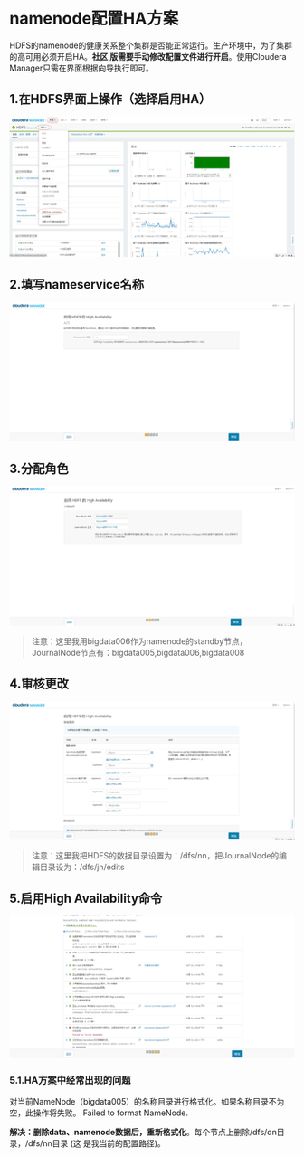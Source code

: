 namenode配置HA方案
================================================================================
HDFS的namenode的健康关系整个集群是否能正常运行。生产环境中，为了集群的高可用必须开启HA。**社区
版需要手动修改配置文件进行开启**。使用Cloudera Manager只需在界面根据向导执行即可。

## 1.在HDFS界面上操作（选择启用HA）

![HDFS启用HA](img/23.png)

## 2.填写nameservice名称

![填写nameservice名称](img/24.png)

## 3.分配角色

![分配角色](img/25.png)

> 注意：这里我用bigdata006作为namenode的standby节点，JournalNode节点有：bigdata005,bigdata006,bigdata008

## 4.审核更改

![审核更改](img/26.png)

> 注意：这里我把HDFS的数据目录设置为：/dfs/nn，把JournalNode的编辑目录设为：/dfs/jn/edits

## 5.启用High Availability命令

![启用High Availability命令](img/28.png)

### 5.1.HA方案中经常出现的问题
对当前NameNode（bigdata005）的名称目录进行格式化。如果名称目录不为空，此操作将失败。
Failed to format NameNode.

**解决：删除data、namenode数据后，重新格式化**。每个节点上删除/dfs/dn目录，/dfs/nn目录 (这
是我当前的配置路径)。